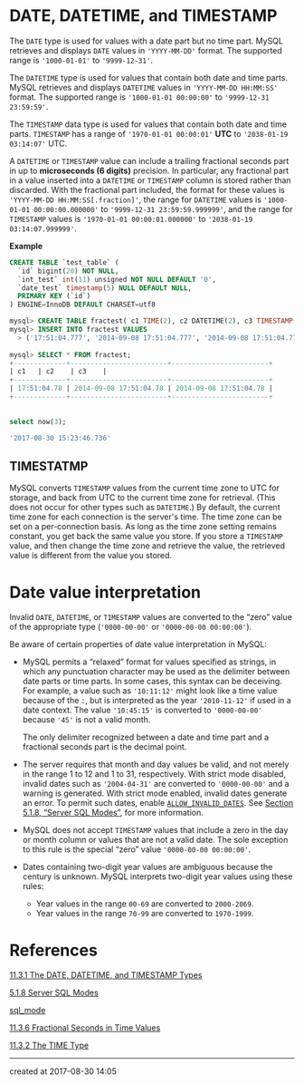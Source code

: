 # DATE, DATETIME, and TIMESTAMP

The `DATE` type is used for values with a date part but no time part. MySQL retrieves and displays `DATE` values in `'YYYY-MM-DD'` format. The supported range is `'1000-01-01'` to `'9999-12-31'`.



The `DATETIME` type is used for values that contain both date and time parts. MySQL retrieves and displays `DATETIME` values in `'YYYY-MM-DD HH:MM:SS'` format. The supported range is  `'1000-01-01 00:00:00'` to `'9999-12-31 23:59:59'`.
   

The `TIMESTAMP` data type is used for values that contain both date and time parts. `TIMESTAMP` has a range of `'1970-01-01 00:00:01'` **UTC** to `'2038-01-19 03:14:07'` UTC.   

A `DATETIME` or `TIMESTAMP` value can include a trailing fractional seconds part in up to **microseconds (6 digits)** precision. In particular, any fractional part in a value inserted into a `DATETIME` or `TIMESTAMP` column is stored rather than discarded. With the fractional part included, the format for these values is `'YYYY-MM-DD HH:MM:SS[.fraction]'`, the range for `DATETIME` values is `'1000-01-01 00:00:00.000000'` to `'9999-12-31 23:59:59.999999'`, and the range for `TIMESTAMP` values is `'1970-01-01 00:00:01.000000'` to `'2038-01-19 03:14:07.999999'`. 

**Example**

```sql
CREATE TABLE `test_table` (
  `id` bigint(20) NOT NULL,
  `int_test` int(11) unsigned NOT NULL DEFAULT '0',
  `date_test` timestamp(5) NULL DEFAULT NULL,
  PRIMARY KEY (`id`)
) ENGINE=InnoDB DEFAULT CHARSET=utf8
```

```sql
mysql> CREATE TABLE fractest( c1 TIME(2), c2 DATETIME(2), c3 TIMESTAMP(2) );
mysql> INSERT INTO fractest VALUES
  > ('17:51:04.777', '2014-09-08 17:51:04.777', '2014-09-08 17:51:04.777');
  
mysql> SELECT * FROM fractest;
+-------------+------------------------+------------------------+
| c1   | c2    | c3    |
+-------------+------------------------+------------------------+
| 17:51:04.78 | 2014-09-08 17:51:04.78 | 2014-09-08 17:51:04.78 |
+-------------+------------------------+------------------------+  
  
```

```sql
select now(3);

'2017-08-30 15:23:46.736'
```



## TIMESTATMP

 MySQL converts `TIMESTAMP` values from the current time zone to UTC for storage, and back from UTC to the current time zone for retrieval. (This does not occur for other types such as `DATETIME`.) By default, the current time zone for each connection is the server's time. The time zone can be set on a per-connection basis. As long as the time zone setting remains constant, you get back the same value you store. If you store a `TIMESTAMP` value, and then change the time zone and retrieve the value, the retrieved value is different from the value you stored. 



# Date value interpretation

 Invalid `DATE`, `DATETIME`, or `TIMESTAMP` values are converted to the “zero” value of the appropriate type (`'0000-00-00'` or `'0000-00-00 00:00:00'`).   

 Be aware of certain properties of date value interpretation in MySQL:

- MySQL permits a “relaxed” format for values  specified as strings, in which any punctuation character may  be used as the delimiter between date parts or time parts.  In some cases, this syntax can be deceiving. For example, a  value such as `'10:11:12'` might look like  a time value because of the `:`, but is  interpreted as the year `'2010-11-12'` if  used in a date context. The value  `'10:45:15'` is converted to  `'0000-00-00'` because  `'45'` is not a valid month.   

  The only delimiter recognized between a date and time part  and a fractional seconds part is the decimal point.   

- The server requires that month and day values be valid, and  not merely in the range 1 to 12 and 1 to 31, respectively.  With strict mode disabled, invalid dates such as  `'2004-04-31'` are converted to  `'0000-00-00'` and a warning is generated.  With strict mode enabled, invalid dates generate an error.  To permit such dates, enable  [`ALLOW_INVALID_DATES`](https://dev.mysql.com/doc/refman/5.7/en/sql-mode.html#sqlmode_allow_invalid_dates). See  [Section 5.1.8, “Server SQL Modes”](https://dev.mysql.com/doc/refman/5.7/en/sql-mode.html), for more information.   

- MySQL does not accept `TIMESTAMP` values  that include a zero in the day or month column or values  that are not a valid date. The sole exception to this rule  is the special “zero” value  `'0000-00-00 00:00:00'`.   

- Dates containing two-digit year values are ambiguous because  the century is unknown. MySQL interprets two-digit year  values using these rules:

  - Year values in the range `00-69` are  converted to `2000-2069`.    
  -  Year values in the range `70-99` are  converted to `1970-1999`.



# References

[11.3.1 The DATE, DATETIME, and TIMESTAMP Types](https://dev.mysql.com/doc/refman/5.7/en/datetime.html)

[5.1.8 Server SQL Modes](https://dev.mysql.com/doc/refman/5.7/en/sql-mode.html)

[sql_mode](https://dev.mysql.com/doc/refman/5.7/en/server-system-variables.html#sysvar_sql_mode)

[11.3.6 Fractional Seconds in Time Values](https://dev.mysql.com/doc/refman/5.7/en/fractional-seconds.html)

[11.3.2 The TIME Type](https://dev.mysql.com/doc/refman/5.7/en/time.html)

---

created at 2017-08-30 14:05